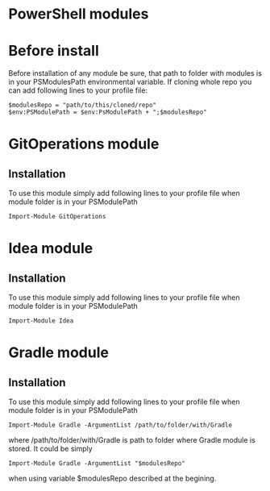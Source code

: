 PowerShell modules
==================

# Before install

Before installation of any module be sure, that path to folder with modules is in your PSModulesPath environmental variable. If cloning whole repo you can add following lines to your profile file:
```
$modulesRepo = "path/to/this/cloned/repo"
$env:PSModulePath = $env:PsModulePath + ";$modulesRepo"
```

# GitOperations module

## Installation

To use this module simply add following lines to your profile file when module folder is in your PSModulePath
```
Import-Module GitOperations
```

# Idea module

## Installation

To use this module simply add following lines to your profile file when module folder is in your PSModulePath
```
Import-Module Idea
```

# Gradle module

## Installation

To use this module simply add following lines to your profile file when module folder is in your PSModulePath
```
Import-Module Gradle -ArgumentList /path/to/folder/with/Gradle
```
where /path/to/folder/with/Gradle is path to folder where Gradle module is stored. It could be simply
```
Import-Module Gradle -ArgumentList "$modulesRepo"
```
when using variable $modulesRepo described at the begining.
